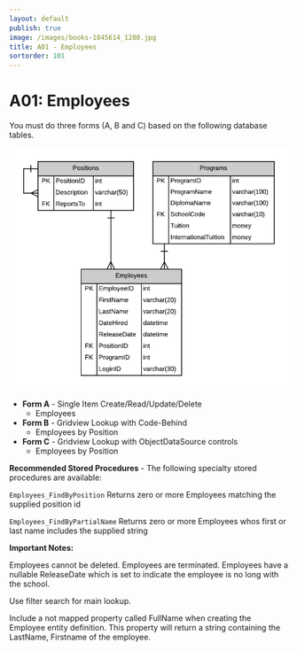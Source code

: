 ```yaml
---
layout: default
publish: true
image: /images/books-1845614_1280.jpg
title: A01 - Employees
sortorder: 101
---
```

# A01: Employees

You must do three forms (A, B and C) based on the following database tables.

![](A01.png)

- **Form A** - Single Item Create/Read/Update/Delete
  - Employees
- **Form B** - Gridview Lookup with Code-Behind
  - Employees by Position
- **Form C** - Gridview Lookup with ObjectDataSource controls
  - Employees by Position 


**Recommended Stored Procedures** - The following specialty stored procedures are available:

`Employees_FindByPosition`  Returns zero or more Employees matching the supplied position id

`Employees_FindByPartialName` Returns zero or more Employees whos first or last name includes the supplied string

**Important Notes:** 

Employees cannot be deleted. Employees are terminated. Employees have a nullable ReleaseDate which is set to indicate the employee is no long with the school.

Use filter search for main lookup.

Include a not mapped property called FullName when creating the Employee entity definition. This property will return a string containing the LastName, Firstname of the employee.
